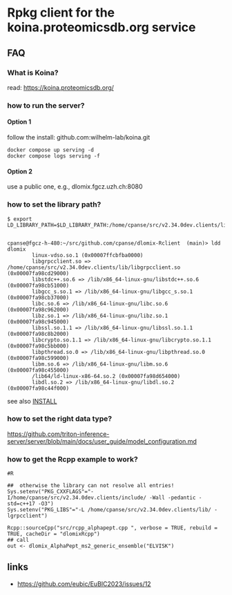 # Rpkg client for the koina.proteomicsdb.org  service

## FAQ

### What is Koina?
read: https://koina.proteomicsdb.org/


### how to run the server?

#### Option 1
follow the install:
github.com:wilhelm-lab/koina.git

```
docker compose up serving -d
docker compose logs serving -f
```

#### Option 2

use a public one, e.g., dlomix.fgcz.uzh.ch:8080

### how to set the library path?

```
$ export LD_LIBRARY_PATH=$LD_LIBRARY_PATH:/home/cpanse/src/v2.34.0dev.clients/lib/


cpanse@fgcz-h-480:~/src/github.com/cpanse/dlomix-Rclient  (main)> ldd dlomix 
        linux-vdso.so.1 (0x00007ffcbfba0000)
        libgrpcclient.so => /home/cpanse/src/v2.34.0dev.clients/lib/libgrpcclient.so (0x00007fa98cd29000)
        libstdc++.so.6 => /lib/x86_64-linux-gnu/libstdc++.so.6 (0x00007fa98cb51000)
        libgcc_s.so.1 => /lib/x86_64-linux-gnu/libgcc_s.so.1 (0x00007fa98cb37000)
        libc.so.6 => /lib/x86_64-linux-gnu/libc.so.6 (0x00007fa98c962000)
        libz.so.1 => /lib/x86_64-linux-gnu/libz.so.1 (0x00007fa98c945000)
        libssl.so.1.1 => /lib/x86_64-linux-gnu/libssl.so.1.1 (0x00007fa98c8b2000)
        libcrypto.so.1.1 => /lib/x86_64-linux-gnu/libcrypto.so.1.1 (0x00007fa98c5bb000)
        libpthread.so.0 => /lib/x86_64-linux-gnu/libpthread.so.0 (0x00007fa98c599000)
        libm.so.6 => /lib/x86_64-linux-gnu/libm.so.6 (0x00007fa98c455000)
        /lib64/ld-linux-x86-64.so.2 (0x00007fa98d654000)
        libdl.so.2 => /lib/x86_64-linux-gnu/libdl.so.2 (0x00007fa98c44f000)

```
see also [INSTALL](INSTALL)

### how to set the right data type?

https://github.com/triton-inference-server/server/blob/main/docs/user_guide/model_configuration.md


### how to get the Rcpp example to work?

```
#R

##  otherwise the library can not resolve all entries!
Sys.setenv("PKG_CXXFLAGS"="-I/home/cpanse/src/v2.34.0dev.clients/include/ -Wall -pedantic -std=c++17 -O3")
Sys.setenv("PKG_LIBS"="-L /home/cpanse/src/v2.34.0dev.clients/lib/ -lgrpcclient")

Rcpp::sourceCpp("src/rcpp_alphapept.cpp ", verbose = TRUE, rebuild = TRUE, cacheDir = "dlomixRcpp")
## call 
out <- dlomix_AlphaPept_ms2_generic_ensemble("ELVISK")
```


## links

- https://github.com/eubic/EuBIC2023/issues/12

